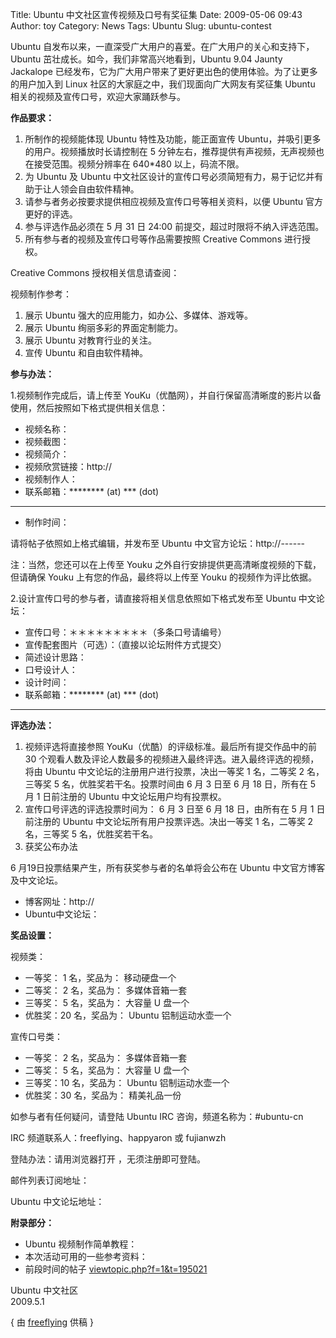 Title: Ubuntu 中文社区宣传视频及口号有奖征集
Date: 2009-05-06 09:43
Author: toy
Category: News
Tags: Ubuntu
Slug: ubuntu-contest

Ubuntu
自发布以来，一直深受广大用户的喜爱。在广大用户的关心和支持下，Ubuntu
茁壮成长。如今，我们非常高兴地看到，Ubuntu 9.04 Jaunty Jackalope
已经发布，它为广大用户带来了更好更出色的使用体验。为了让更多的用户加入到
Linux 社区的大家庭之中，我们现面向广大网友有奖征集 Ubuntu
相关的视频及宣传口号，欢迎大家踊跃参与。

**作品要求：**

1. 所制作的视频能体现 Ubuntu 特性及功能，能正面宣传
Ubuntu，并吸引更多的用户。视频播放时长请控制在 5
分钟左右，推荐提供有声视频，无声视频也在接受范围。视频分辨率在 640*480
以上，码流不限。  
2. 为 Ubuntu 及 Ubuntu
中文社区设计的宣传口号必须简短有力，易于记忆并有助于让人领会自由软件精神。  
3. 请参与者务必按要求提供相应视频及宣传口号等相关资料，以便 Ubuntu
官方更好的评选。  
4. 参与评选作品必须在 5 月 31 日 24:00
前提交，超过时限将不纳入评选范围。  
5. 所有参与者的视频及宣传口号等作品需要按照 Creative Commons 进行授权。

Creative Commons 授权相关信息请查阅：

视频制作参考：

1. 展示 Ubuntu 强大的应用能力，如办公、多媒体、游戏等。  
2. 展示 Ubuntu 绚丽多彩的界面定制能力。  
3. 展示 Ubuntu 对教育行业的关注。  
4. 宣传 Ubuntu 和自由软件精神。

**参与办法：**

1.视频制作完成后，请上传至
YouKu（优酷网），并自行保留高清晰度的影片以备使用，然后按照如下格式提供相关信息：

* 视频名称：  
* 视频截图：  
* 视频简介：  
* 视频欣赏链接：http://  
* 视频制作人：  
* 联系邮箱：******** (at) *** (dot)
***  
* 制作时间：

请将帖子依照如上格式编辑，并发布至 Ubuntu 中文官方论坛：http://------

注：当然，您还可以在上传至 Youku
之外自行安排提供更高清晰度视频的下载，但请确保 Youku
上有您的作品，最终将以上传至 Youku 的视频作为评比依据。

2.设计宣传口号的参与者，请直接将相关信息依照如下格式发布至 Ubuntu
中文论坛：

* 宣传口号：＊＊＊＊＊＊＊＊＊（多条口号请编号）  
* 宣传配套图片（可选）：（直接以论坛附件方式提交）  
* 简述设计思路：  
* 口号设计人：  
* 设计时间：  
* 联系邮箱：******** (at) *** (dot)
***

**评选办法：**

1. 视频评选将直接参照 YouKu（优酷）的评级标准。最后所有提交作品中的前 30
个观看人数及评论人数最多的视频进入最终评选。进入最终评选的视频，将由
Ubuntu 中文论坛的注册用户进行投票，决出一等奖 1 名，二等奖 2 名，三等奖
5 名，优胜奖若干名。投票时间由 6 月 3 日至 6 月 18 日，所有在 5 月 1
日前注册的 Ubuntu 中文论坛用户均有投票权。  
2. 宣传口号评选的评选投票时间为： 6 月 3 日至 6 月 18 日，由所有在 5 月
1 日前注册的 Ubuntu 中文论坛所有用户投票评选。决出一等奖 1 名，二等奖 2
名，三等奖 5 名，优胜奖若干名。  
3. 获奖公布办法

6 月19日投票结果产生，所有获奖参与者的名单将会公布在 Ubuntu
中文官方博客及中文论坛。

* 博客网址：http://  
* Ubuntu中文论坛：

**奖品设置：**

视频类：

* 一等奖： 1 名，奖品为： 移动硬盘一个  
* 二等奖： 2 名，奖品为： 多媒体音箱一套  
* 三等奖： 5 名，奖品为： 大容量 U 盘一个  
* 优胜奖：20 名，奖品为： Ubuntu 铝制运动水壶一个

宣传口号类：

* 一等奖： 2 名，奖品为： 多媒体音箱一套  
* 二等奖： 5 名，奖品为： 大容量 U 盘一个  
* 三等奖：10 名，奖品为： Ubuntu 铝制运动水壶一个  
* 优胜奖：30 名，奖品为： 精美礼品一份

如参与者有任何疑问，请登陆 Ubuntu IRC 咨询，频道名称为：#ubuntu-cn

IRC 频道联系人：freeflying、happyaron 或 fujianwzh

登陆办法：请用浏览器打开 ，无须注册即可登陆。

邮件列表订阅地址：

Ubuntu 中文论坛地址：

**附录部分：**

* Ubuntu 视频制作简单教程：  
* 本次活动可用的一些参考资料：  
* 前段时间的帖子
[viewtopic.php?f=1&t=195021](http://forum.ubuntu.org.cn/viewtopic.php?f=1&t=195021)

Ubuntu 中文社区  
2009.5.1

{ 由 [freeflying](http://www.ubuntu.org.cn) 供稿 }
